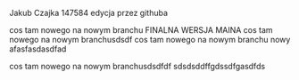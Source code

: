 Jakub Czajka 147584
edycja przez githuba

cos tam nowego na nowym branchu FINALNA WERSJA MAINA
cos tam nowego na nowym branchusdsdf
cos tam nowego na nowym branchu
nowy afasfasdasdfad

cos tam nowego na nowym branchusdsdfdf
sdsdsddffgdssdfgasdfds
